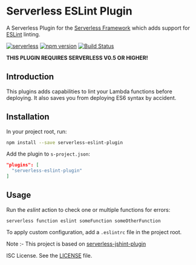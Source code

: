 # Serverless ESLint Plugin

A Serverless Plugin for the [Serverless Framework](http://www.serverless.com) which
adds support for [ESLint](http://eslint.org/) linting.

[![serverless](http://public.serverless.com/badges/v3.svg)](http://www.serverless.com)
[![npm version](https://badge.fury.io/js/serverless-eslint-plugin.svg)](https://badge.fury.io/js/serverless-eslint-plugin)
[![Build Status](https://travis-ci.org/nishantjain91/serverless-eslint-plugin.svg?branch=develop)](https://travis-ci.org/nishantjain91/serverless-eslint-plugin)



**THIS PLUGIN REQUIRES SERVERLESS V0.5 OR HIGHER!**

## Introduction

This plugins adds capabilities to lint your Lambda functions before deploying. It also
saves you from deploying ES6 syntax by accident.

## Installation

In your project root, run:

```bash
npm install --save serverless-eslint-plugin
```

Add the plugin to `s-project.json`:

```json
"plugins": [
  "serverless-eslint-plugin"
]
```

## Usage

Run the *eslint* action to check one or multiple functions for errors:

```
serverless function eslint someFunction someOtherFunction
```

To apply custom configuration, add a `.eslintrc` file in the project root.


Note :- This project is based on [serverless-jshint-plugin](https://github.com/joostfarla/serverless-jshint-plugin)

ISC License. See the [LICENSE](LICENSE) file.
